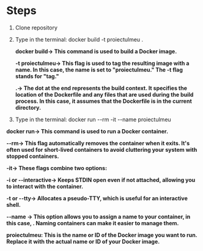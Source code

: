 # Steps
1. Clone repository
2. Type in the terminal: docker build -t proiectulmeu .
   
   **docker build-> This command is used to build a Docker image.**

   **-t proiectulmeu-> This flag is used to tag the resulting image with a name. In this case, the name is set to "proiectulmeu." The -t flag stands for "tag."**

   **.-> The dot at the end represents the build context. It specifies the location of the Dockerfile and any files that are used during the build process. In this case, it assumes that the Dockerfile is in the current directory.**
 
3. Type in the terminal: docker run --rm -it --name <my-running-app> proiectulmeu

 **docker run-> This command is used to run a Docker container.**

  **--rm-> This flag automatically removes the container when it exits. It's often used for short-lived containers to avoid cluttering your system with stopped     containers.**

  **-it-> These flags combine two options:**
  
  **-i or --interactive-> Keeps STDIN open even if not attached, allowing you to interact with the container.**
  
  **-t or --tty-> Allocates a pseudo-TTY, which is useful for an interactive shell.**
  
  **--name <my-running-app>-> This option allows you to assign a name to your container, in this case, <my-running-app>. Naming containers can make it easier to manage them.**

  **proiectulmeu: This is the name or ID of the Docker image you want to run. Replace it with the actual name or ID of your Docker image.**

  
